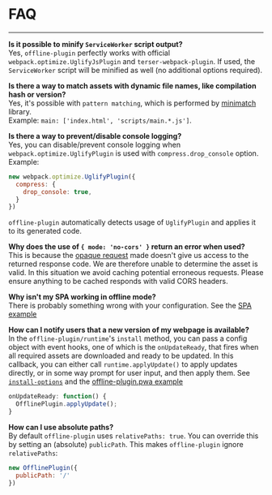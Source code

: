 # FAQ

___________________________________

**Is it possible to minify `ServiceWorker` script output?**  
Yes, `offline-plugin` perfectly works with official `webpack.optimize.UglifyJsPlugin` and `terser-webpack-plugin`. If used, the `ServiceWorker` script will be minified as well (no additional options required).

**Is there a way to match assets with dynamic file names, like compilation hash or version?**  
Yes, it's possible with `pattern matching`, which is performed by [minimatch](https://www.npmjs.com/package/minimatch) library.  
Example: ``main: ['index.html', 'scripts/main.*.js']``.

**Is there a way to prevent/disable console logging?**  
Yes, you can disable/prevent console logging when `webpack.optimize.UglifyPlugin` is used with `compress.drop_console` option. Example:

```js
new webpack.optimize.UglifyPlugin({
  compress: {
    drop_console: true,
  }
})
```
`offline-plugin` automatically detects usage of `UglifyPlugin` and applies it to its generated code.

**Why does the use of `{ mode: 'no-cors' }` return an error when used?**  
This is because the [opaque request](http://stackoverflow.com/questions/36292537/what-is-an-opaque-request-and-what-it-serves-for) made doesn't give us access to the returned response code. We are therefore unable to determine the asset is valid. In this situation we avoid caching potential erroneous requests. Please ensure anything to be cached responds with valid CORS headers. 

**Why isn't my SPA working in offline mode?**  
There is probably something wrong with your configuration. See the [SPA example](examples/SPA.md)

**How can I notify users that a new version of my webpage is available?**  
In the `offline-plugin/runtime`'s `install` method, you can pass a config object with event hooks, one of which is the `onUpdateReady`, that fires when all required assets are downloaded and ready to be updated. In this callback, you can either call `runtime.applyUpdate()` to apply updates directly, or in some way prompt for user input, and then apply them. See [`install-options`](runtime.md#install-options) and the [offline-plugin.pwa example](https://github.com/NekR/offline-plugin-pwa/blob/master/src/main.js)
```js
onUpdateReady: function() {
  OfflinePlugin.applyUpdate();
}
 ```

**How can I use absolute paths?**  
By default `offline-plugin` uses `relativePaths: true`. You can override this by setting an (absolute) `publicPath`. This makes `offline-plugin` ignore `relativePaths`:

```js
new OfflinePlugin({
  publicPath: '/'
})
```